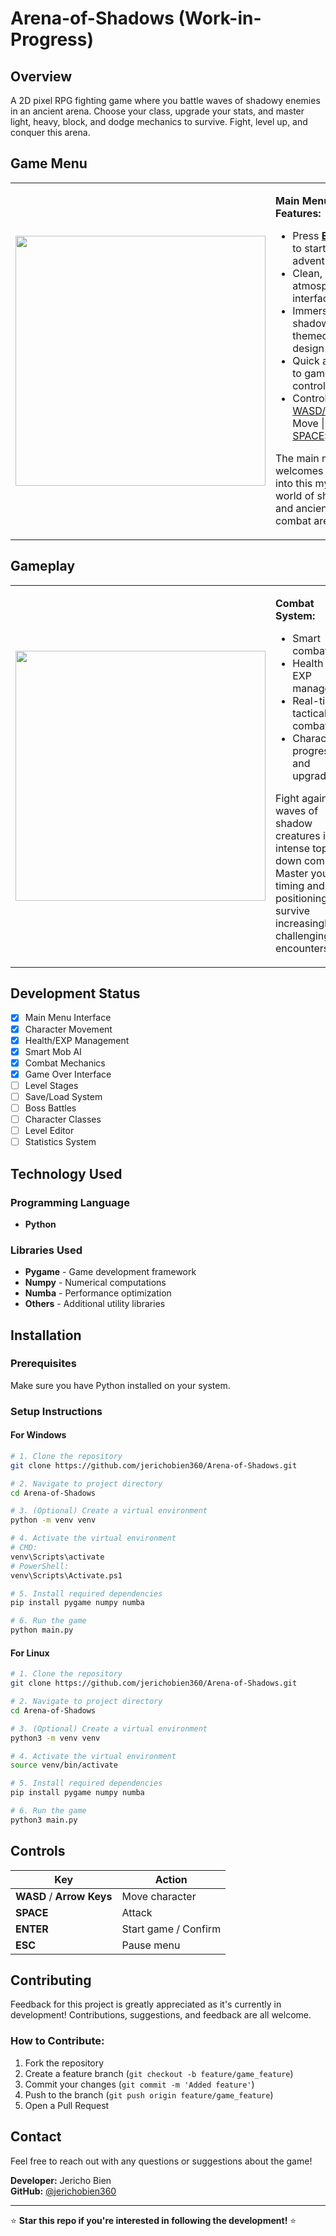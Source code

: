 # Arena-of-Shadows (Work-in-Progress)

## Overview
A 2D pixel RPG fighting game where you battle waves of shadowy enemies in an ancient arena. Choose your class, upgrade your stats, and master light, heavy, block, and dodge mechanics to survive. Fight, level up, and conquer this arena.

## Game Menu
<table>
<tr>
<td><img src="https://github.com/user-attachments/assets/e83f3b14-a1fe-48d8-853d-26af6f9f8f3c" width="400"></td>
<td>

**Main Menu Features:**
- Press <ins><b>ENTER</b></ins> to start your adventure
- Clean, atmospheric interface
- Immersive shadow-themed design
- Quick access to game controls
- Control Keys: <ins>WASD/Arrows</ins>: Move | <ins>SPACE</ins>: Attack

The main menu welcomes players into this mystical world of shadows and ancient combat arenas.

</td>
</tr>
</table>

## Gameplay
<table>
<tr>
<td><img src="https://github.com/user-attachments/assets/ea5bfb26-d053-4861-a2e2-3e4f682a8fa4" width="400"></td>
<td>

**Combat System:**
- Smart combative AI
- Health and EXP management
- Real-time tactical combat
- Character progression and upgrades

Fight against waves of shadow creatures in intense top-down combat. Master your timing and positioning to survive increasingly challenging encounters!

</td>
</tr>
</table>

## Development Status
- [x] Main Menu Interface
- [x] Character Movement
- [x] Health/EXP Management
- [x] Smart Mob AI
- [x] Combat Mechanics
- [x] Game Over Interface
- [ ] Level Stages
- [ ] Save/Load System
- [ ] Boss Battles
- [ ] Character Classes
- [ ] Level Editor
- [ ] Statistics System

## Technology Used

### Programming Language
- **Python**

### Libraries Used
- **Pygame** - Game development framework
- **Numpy** - Numerical computations
- **Numba** - Performance optimization
- **Others** - Additional utility libraries

## Installation

### Prerequisites
Make sure you have Python installed on your system.

### Setup Instructions
#### For Windows
```bash
# 1. Clone the repository
git clone https://github.com/jerichobien360/Arena-of-Shadows.git

# 2. Navigate to project directory
cd Arena-of-Shadows

# 3. (Optional) Create a virtual environment
python -m venv venv

# 4. Activate the virtual environment
# CMD:
venv\Scripts\activate
# PowerShell:
venv\Scripts\Activate.ps1

# 5. Install required dependencies
pip install pygame numpy numba

# 6. Run the game
python main.py
```

#### For Linux
```bash
# 1. Clone the repository
git clone https://github.com/jerichobien360/Arena-of-Shadows.git

# 2. Navigate to project directory
cd Arena-of-Shadows

# 3. (Optional) Create a virtual environment
python3 -m venv venv

# 4. Activate the virtual environment
source venv/bin/activate

# 5. Install required dependencies
pip install pygame numpy numba

# 6. Run the game
python3 main.py
```

## Controls
| Key | Action |
|-----|--------|
| **WASD** / **Arrow Keys** | Move character |
| **SPACE** | Attack |
| **ENTER** | Start game / Confirm |
| **ESC** | Pause menu |

## Contributing
Feedback for this project is greatly appreciated as it's currently in development! Contributions, suggestions, and feedback are all welcome. 

### How to Contribute:
1. Fork the repository
2. Create a feature branch (`git checkout -b feature/game_feature`)
3. Commit your changes (`git commit -m 'Added feature'`)
4. Push to the branch (`git push origin feature/game_feature`)
5. Open a Pull Request

## Contact
Feel free to reach out with any questions or suggestions about the game!

**Developer:** Jericho Bien  
**GitHub:** [@jerichobien360](https://github.com/jerichobien360)

---
⭐ **Star this repo if you're interested in following the development!** ⭐
